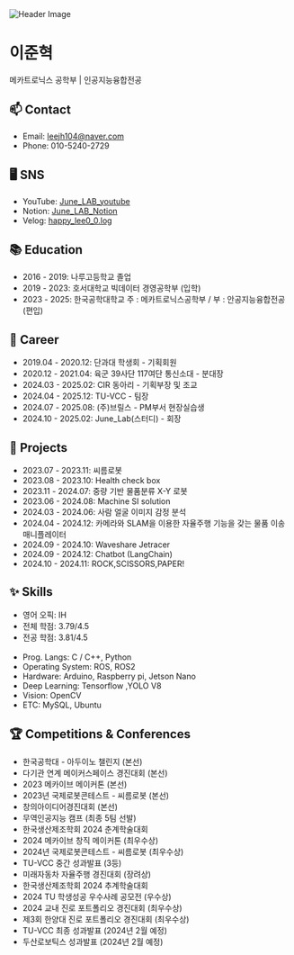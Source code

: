 <!DOCTYPE html>
<html lang="en">

<img src="https://capsule-render.vercel.app/api?type=rect&color=C4EDF8&height=300&section=header&text=Engineer&desc=Who%20Turns%20Imagination%20into%20Reality&fontSize=90&descSize=50&fontColor=00008B&textAlignY=20&descAlignY=75" alt="Header Image">

<body>

  <h1>이준혁</h1>
  <p>메카트로닉스 공학부 | 인공지능융합전공</p>
  
  <h2>📫 Contact</h2>
  <ul>
    <li>Email: <a href="mailto:leejh104@naver.com">leejh104@naver.com</a></li>
    <li>Phone: 010-5240-2729</li>
  </ul>
  <h2>🖥️ SNS</h2>
  <ul>
    <li>
      YouTube: 
      <a href="https://www.youtube.com/playlist?list=PLPIG_UZvFW1aUdj-fLTnTUKoSGekMSg_L" target="_blank">
        June_LAB_youtube
      </a>
    </li>
    <li>
      Notion: 
      <a href="[https://www.notion.so/June_LAB-149b0b46464880fca584f5f5b1a91380?pvs=4](https://drive.google.com/drive/folders/1T60WDvJjvGeJLKMY-mb2frQHk92bJUR3)" target="_blank">
        June_LAB_Notion
      </a>
    </li>
    <li>
      Velog: 
      <a href="https://velog.io/@happy_lee0_0/posts" target="_blank">
        happy_lee0_0.log
      </a>
    </li>
  </ul>
  
  <h2>📚 Education</h2>
  <ul>
    <li>2016 - 2019: 나루고등학교 졸업</li>
    <li>2019 - 2023: 호서대학교 빅데이터 경영공학부 (입학)</li>
    <li>2023 - 2025: 한국공학대학교 주 : 메카트로닉스공학부 / 부 : 안공지능융합전공 (편입)</li>
  </ul>

  <h2>💼 Career</h2>
  <ul>
    <li>2019.04 - 2020.12: 단과대 학생회 - 기획회원</li>
    <li>2020.12 - 2021.04: 육군 39사단 117여단 통신소대 - 분대장</li>
    <li>2024.03 - 2025.02: CIR 동아리 - 기획부장 및 조교</li>
    <li>2024.04 - 2025.12: TU-VCC - 팀장</li>
    <li>2024.07 - 2025.08: (주)브릴스 - PM부서 현장실습생</li>
    <li>2024.10 - 2025.02: June_Lab(스터디) - 회장</li>
  </ul>
  
  <h2>📂 Projects</h2>
  <ul>
    <li>2023.07 - 2023.11: 씨름로봇</li>
    <li>2023.08 - 2023.10: Health check box</li>
    <li>2023.11 - 2024.07: 중량 기반 물품분류 X-Y 로봇</li>
    <li>2023.06 - 2024.08: Machine SI solution</li>
    <li>2024.03 - 2024.06: 사람 얼굴 이미지 감정 분석</li>
    <li>2024.04 - 2024.12: 카메라와 SLAM을 이용한 자율주행 기능을 갖는 물품 이송 매니플레이터</li>
    <li>2024.09 - 2024.10: Waveshare Jetracer</li>
    <li>2024.09 - 2024.12: Chatbot (LangChain)</li>
    <li>2024.10 - 2024.11: ROCK,SCISSORS,PAPER!</li>
  </ul>

  <h2>✨ Skills</h2>
<ul>
    <li>영어 오픽: IH</li>
    <li>전체 학점: 3.79/4.5</li>
    <li>전공 학점: 3.81/4.5</li>
    <br>
    <li>Prog. Langs: C / C++, Python</li>
    <li>Operating System: ROS, ROS2</li>
    <li>Hardware: Arduino, Raspberry pi, Jetson Nano</li>
    <li>Deep Learning: Tensorflow ,YOLO V8</li>
    <li>Vision: OpenCV</li>
    <li>ETC: MySQL, Ubuntu</li>
</ul>


  <h2>🏆 Competitions & Conferences</h2>
<ul>
    <li>한국공학대 - 아두이노 챌린지 (본선)</li>
    <li>다기관 연계 메이커스페이스 경진대회 (본선)</li>
    <li>2023 메카이브 메이커톤 (본선)</li>
    <li>2023년 국제로봇콘테스트 - 씨름로봇 (본선)</li>
    <li>창의아이디어경진대회 (본선)</li>
    <li>무역인공지능 캠프 (최종 5팀 선발)</li>
    <li>한국생산제조학회 2024 춘계학술대회</li>
    <li>2024 메카이브 창직 메이커톤 (최우수상)</li>
    <li>2024년 국제로봇콘테스트 - 씨름로봇 (최우수상)</li>
    <li>TU-VCC 중간 성과발표 (3등)</li>
    <li>미래자동차 자율주행 경진대회 (장려상)</li>
    <li>한국생산제조학회 2024 추계학술대회</li>
    <li>2024 TU 학생성공 우수사례 공모전 (우수상)</li>
    <li>2024 교내 진로 포트폴리오 경진대회 (최우수상)</li>
    <li>제3회 한양대 진로 포트폴리오 경진대회 (최우수상)</li>
    <li>TU-VCC 최종 성과발표 (2024년 2월 예정)</li>
    <li>두산로보틱스 성과발표 (2024년 2월 예정)</li>
</ul>


</body>

</html>
